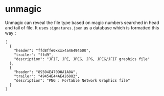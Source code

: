 # unmagic

Unmagic can reveal the file type based on magic numbers searched in head and tail of file. It uses `signatures.json` as a database which is formatted this way :


```
[
  {
    "header": "ffd8ffe0xxxx4a46494600",
    "trailer": "ffd9",
    "description": "JFIF, JPE, JPEG, JPG, JPEG/JFIF graphics file"
  },
  {
    "header": "89504E470D0A1A0A",
    "trailer": "49454E44AE426082",
    "description": "PNG : Portable Network Graphics file"
  }
]
```

